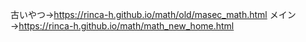古いやつ→https://rinca-h.github.io/math/old/masec_math.html
メイン→https://rinca-h.github.io/math/math_new_home.html
